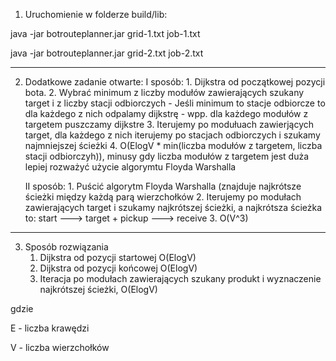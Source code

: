 1. Uruchomienie w folderze build/lib:

java -jar botrouteplanner.jar grid-1.txt job-1.txt

java -jar botrouteplanner.jar grid-2.txt job-2.txt


----------------------------------------------------------------------


2. Dodatkowe zadanie otwarte:
    I sposób:
        1. Dijkstra od początkowej pozycji bota.
        2. Wybrać minimum z liczby modułów zawierających szukany target i z liczby stacji odbiorczych
        -  Jeśli minimum to stacje odbiorcze to dla każdego z nich odpalamy dijkstrę
        -  wpp. dla każdego modułów z targetem puszczamy dijkstre
        3. Iterujemy po modułuach zawierjących target,
            dla każdego z nich iterujemy po stacjach odbiorczych i szukamy najmniejszej ścieżki
        4. O(ElogV * min(liczba modułów z targetem, liczba stacji odbiorczyh)),
           minusy gdy liczba modułów z targetem jest duża lepiej rozważyć użycie algorymtu Floyda Warshalla




    II sposób:
        1. Puścić algorytm Floyda Warshalla (znajduje najkrótsze ścieżki między każdą parą wierzchołków
        2. Iterujemy po modułach zawierających target i szukamy najkrótszej ścieżki,
        a najkrótsza ścieżka to: start ---> target + pickup ---> receive
        3. O(V^3)


----------------------------------------------------------------------


3. Sposób rozwiązania
    1. Dijkstra od pozycji startowej O(ElogV)
    2. Dijkstra od pozycji końcowej O(ElogV)
    3. Iteracja po modułach zawierających szukany produkt i wyznaczenie najkrótszej ścieżki,
    O(ElogV)

gdzie

E - liczba krawędzi

V - liczba wierzchołków

